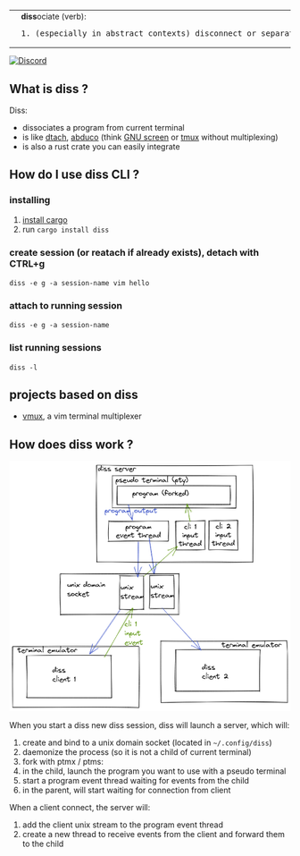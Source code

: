 <table>
<tr>
<td>
<img src=doc/diss_logo.png width=100>
</td>
<td>
<b>diss</b>ociate (verb):
<pre>
1. (especially in abstract contexts) disconnect or separate.
</pre>
</td>
</tr>
</table>

[![Discord](https://img.shields.io/badge/discord--blue?logo=discord)](https://discord.gg/F684Y8rYwZ)

## What is diss ?

Diss:

- dissociates a program from current terminal
- is like [dtach](https://github.com/crigler/dtach), [abduco](https://github.com/martanne/abduco) (think [GNU screen](https://www.gnu.org/software/screen/) or [tmux](https://github.com/tmux/tmux) without multiplexing)
- is also a rust crate you can easily integrate

## How do I use diss CLI ?

### installing

1. [install cargo](https://doc.rust-lang.org/cargo/getting-started/installation.html)
2. run `cargo install diss`

### create session (or reatach if already exists), detach with CTRL+g

```
diss -e g -a session-name vim hello
```

### attach to running session

```
diss -e g -a session-name
```

### list running sessions

```
diss -l
```

## projects based on diss

- [vmux](https://github.com/yazgoo/vmux), a vim terminal multiplexer

## How does diss work ?

![diagram](doc/diss-diag.png)

When you start a diss new diss session, diss will launch a server, which will:

1. create and bind to a unix domain socket (located in `~/.config/diss`)
1. daemonize the process (so it is not a child of current terminal)
1. fork with ptmx / ptms:
1. in the child, launch the program you want to use with a pseudo terminal 
1. start a program event thread waiting for events from the child
1. in the parent, will start waiting for connection from client

When a client connect, the server will:

1. add the client unix stream to the program event thread 
1. create a new thread to receive events from the client and forward them to the child
